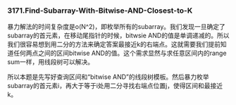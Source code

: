 ### 3171.Find-Subarray-With-Bitwise-AND-Closest-to-K

暴力解法的时间复杂度是o(N^2)，即枚举所有的subarray。我们发现一旦确定了subarray的首元素，在移动尾指针的时候，bitwsie AND的值是单调递减的。所以我们很容易想到用二分的方法来确定答案最接近k的右端点。这就需要我们提前知道任何两点之间的区间bitwise AND的值。这个需求显然与求任意区间内的range sum一样，用线段树可以解决。

所以本题是先写好查询区间和“bitwise AND”的线段树模板。然后暴力枚举subarray的首元素i，再大于等于i处用二分寻找右端点位置j，使得区间和最接近k。
